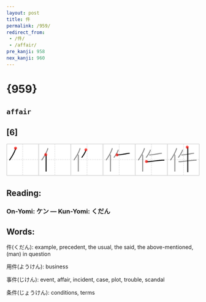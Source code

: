 ```yaml
---
layout: post
title: 件
permalink: /959/
redirect_from:
 - /件/
 - /affair/
pre_kanji: 958
nex_kanji: 960
---
```


# {959}

## `affair`

## [6]

<div class="stroke"><img src="../images/E4BBB6.png" /></div>

## Reading:

### On-Yomi: ケン &mdash; Kun-Yomi: くだん

## Words:

件(くだん): example, precedent, the usual, the said, the above-mentioned, (man) in question

用件(ようけん): business

事件(じけん): event, affair, incident, case, plot, trouble, scandal

条件(じょうけん): conditions, terms
